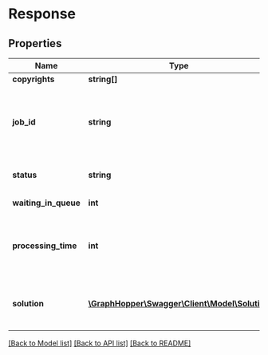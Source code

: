 # Response

## Properties
Name | Type | Description | Notes
------------ | ------------- | ------------- | -------------
**copyrights** | **string[]** |  | [optional] 
**job_id** | **string** | unique identify of job - which you get when posting your request to the large problem solver | [optional] 
**status** | **string** | indicates the current status of the job | [optional] 
**waiting_in_queue** | **int** | waiting time in ms | [optional] 
**processing_time** | **int** | processing time in ms. if job is still waiting in queue, processing_time is 0 | [optional] 
**solution** | [**\GraphHopper\Swagger\Client\Model\Solution**](Solution.md) | the solution. only available if status field indicates finished | [optional] 

[[Back to Model list]](../README.md#documentation-for-models) [[Back to API list]](../README.md#documentation-for-api-endpoints) [[Back to README]](../README.md)


